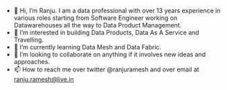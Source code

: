 - 👋 Hi, I’m Ranju. I am a data professional with over 13 years experience in various roles starting from Software Engineer working on Datawarehouses all the way to Data Product Management.
- 👀 I’m interested in building Data Products, Data As A Service and Travelling.
- 🌱 I’m currently learning Data Mesh and Data Fabric.
- 💞️ I’m looking to collaborate on anything if it involves new ideas and approaches.
- 📫 How to reach me over twitter @ranjuramesh and over email at ranju.ramesh@live.in

<!---
ranjuramesh/ranjuramesh is a ✨ special ✨ repository because its `README.md` (this file) appears on your GitHub profile.
You can click the Preview link to take a look at your changes.
--->
